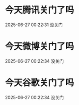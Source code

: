 # 今天腾讯关门了吗

2025-06-27 00:22:31 没关门

# 今天微博关门了吗

2025-06-27 00:22:34 没关门

# 今天谷歌关门了吗

2025-06-27 00:22:34 没关门

